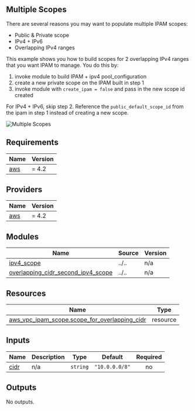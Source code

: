 <!-- BEGIN_TF_DOCS -->
## Multiple Scopes

There are several reasons you may want to populate multiple IPAM scopes:

- Public & Private scope
- IPv4 + IPv6
- Overlapping IPv4 ranges

This example shows you how to build scopes for 2 overlapping IPv4 ranges that you want IPAM to manage. You do this by:

1. invoke module to build IPAM + ipv4 pool\_configuration
2. create a new private scope on the IPAM built in step 1
3. invoke module with `create_ipam = false` and pass in the new scope id created

For IPv4 + IPv6, skip step 2. Reference the `public_default_scope_id` from the ipam in step 1 instead of creating a new scope.

![Multiple Scopes](../../images/multiple\_ipv4\_scopes.png "Multiple Scopes")

## Requirements

| Name | Version |
|------|---------|
| <a name="requirement_aws"></a> [aws](#requirement\_aws) | = 4.2 |

## Providers

| Name | Version |
|------|---------|
| <a name="provider_aws"></a> [aws](#provider\_aws) | = 4.2 |

## Modules

| Name | Source | Version |
|------|--------|---------|
| <a name="module_ipv4_scope"></a> [ipv4\_scope](#module\_ipv4\_scope) | ../.. | n/a |
| <a name="module_overlapping_cidr_second_ipv4_scope"></a> [overlapping\_cidr\_second\_ipv4\_scope](#module\_overlapping\_cidr\_second\_ipv4\_scope) | ../.. | n/a |

## Resources

| Name | Type |
|------|------|
| [aws_vpc_ipam_scope.scope_for_overlapping_cidr](https://registry.terraform.io/providers/hashicorp/aws/4.2/docs/resources/vpc_ipam_scope) | resource |

## Inputs

| Name | Description | Type | Default | Required |
|------|-------------|------|---------|:--------:|
| <a name="input_cidr"></a> [cidr](#input\_cidr) | n/a | `string` | `"10.0.0.0/8"` | no |

## Outputs

No outputs.
<!-- END_TF_DOCS -->